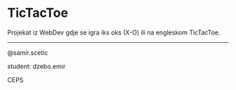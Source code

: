 # TicTacToe

<p>Projekat iz WebDev gdje se igra iks oks (X-O) ili na engleskom TicTacToe.</p>
<hr>
<p>@samir.scetic

student: dzebo.emir

CEPS</p>
